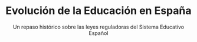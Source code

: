 ---
title: Evolución de la Educación en España
subtitle: Un repaso histórico sobre las leyes reguladoras del Sistema Educativo Español
summary: "Un repaso histórico sobre las leyes reguladoras del Sistema Educativo Español."
tags:
- evolución-histórica
categories:
weight: 2

image:
  preview_only: true

_build:  
  render: never

# Optional external URL for project (replaces project detail page).
external_link: "https://fisiquimicamente.com/recursos-fisica-quimica/formacion-profesorado/master/curriculum/evolucion-de-la-educacion-en-españa"
---